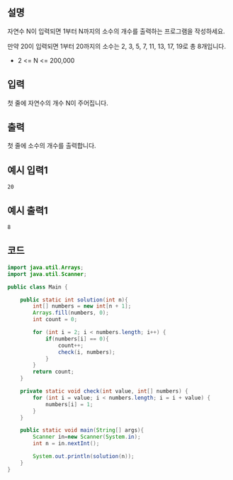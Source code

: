 ## 설명
자연수 N이 입력되면 1부터 N까지의 소수의 개수를 출력하는 프로그램을 작성하세요.

만약 20이 입력되면 1부터 20까지의 소수는 2, 3, 5, 7, 11, 13, 17, 19로 총 8개입니다.

* 2 <= N <= 200,000

## 입력
첫 줄에 자연수의 개수 N이 주어집니다.

## 출력
첫 줄에 소수의 개수를 출력합니다.

## 예시 입력1
```
20
```

## 예시 출력1
```
8
```

## 코드
```java
import java.util.Arrays;
import java.util.Scanner;

public class Main {

    public static int solution(int n){
        int[] numbers = new int[n + 1];
        Arrays.fill(numbers, 0);
        int count = 0;

        for (int i = 2; i < numbers.length; i++) {
            if(numbers[i] == 0){
                count++;
                check(i, numbers);
            }
        }
        return count;
    }

    private static void check(int value, int[] numbers) {
        for (int i = value; i < numbers.length; i = i + value) {
            numbers[i] = 1;
        }
    }

    public static void main(String[] args){
        Scanner in=new Scanner(System.in);
        int n = in.nextInt();

        System.out.println(solution(n));
    }
}
```
